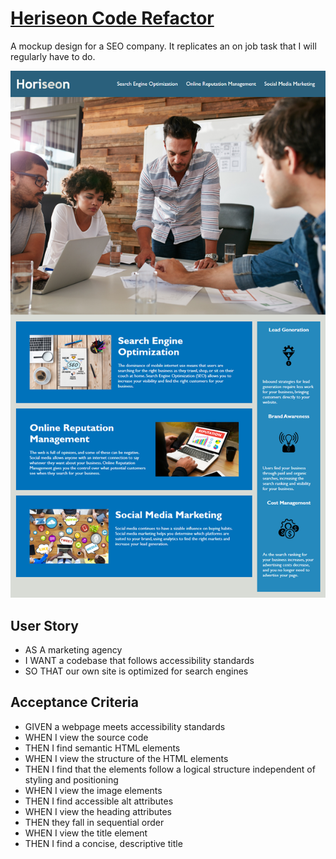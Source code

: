 # [Heriseon Code Refactor](https://d-mastrocola.github.io/Horiseon-Code-Refactor/Develop/)

A mockup design for a SEO company. It replicates an on job task that I will regularly have to do. 


![Site Preview](https://github.com/D-Mastrocola/Horiseon-Code-Refactor/blob/main/Develop/assets/images/screenshot.png?raw=true)


## User Story

- AS A marketing agency
- I WANT a codebase that follows accessibility standards
- SO THAT our own site is optimized for search engines

## Acceptance Criteria

- GIVEN a webpage meets accessibility standards
- WHEN I view the source code
- THEN I find semantic HTML elements
- WHEN I view the structure of the HTML elements
- THEN I find that the elements follow a logical structure independent of styling and positioning
- WHEN I view the image elements
- THEN I find accessible alt attributes
- WHEN I view the heading attributes
- THEN they fall in sequential order
- WHEN I view the title element
- THEN I find a concise, descriptive title
